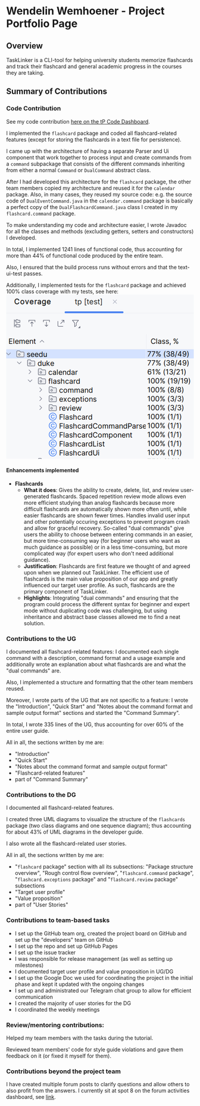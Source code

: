 # Wendelin Wemhoener - Project Portfolio Page

## Overview

TaskLinker is a CLI-tool for helping university students memorize flashcards
and track their flashcard and general academic progress in the courses they are
taking.

## Summary of Contributions

### Code Contribution

See my code contribution [here on the tP Code Dashboard](https://nus-cs2113-ay2324s1.github.io/tp-dashboard/?search=wendelinwemhoener&breakdown=true).

I implemented the `flashcard` package and coded all flashcard-related 
features (except for storing the flashcards in a text file for persistence).

I came up with the architecture of having a separate Parser and Ui component 
that work together to process input and create commands from a `command` 
subpackage that consists of the different commands inheriting from either a 
normal `Command` or `DualCommand` abstract class.

After I had developed this architecture for the `flashcard` package, the 
other team members copied my architecture and reused it for the `calendar` 
package. Also, in many cases, they reused my source code: e.g. the source code
of `DualEventCommand.java` in the `calendar.command` package is basically a 
perfect copy of the `DualFlashcardCommand.java` class I created in my 
`flashcard.command` package.

To make understanding my code and architecture easier, I wrote Javadoc for all 
the classes and methods (excluding getters, setters and constructors) I 
developed.

In total, I implemented 1241 lines of functional code, thus accounting for more 
than 44% of functional code produced by the entire team.

Also, I ensured that the build process runs without errors and that the 
text-ui-test passes.

Additionally, I implemented tests for the `flashcard` package and achieved 
100% class coverage with my tests, see here:
![img.png](img.png)

#### Enhancements implemented

- **Flashcards**
  - **What it does**: Gives the ability to create, delete, list, and review 
    user-generated flashcards. Spaced repetition review mode allows even 
    more efficient studying than analog flashcards because more difficult 
    flashcards are automatically shown more often until, while easier 
    flashcards are shown fewer times. Handles invalid user input and other 
    potentially occuring exceptions to prevent program crash and allow for 
    graceful recovery. So-called "dual commands" give users the ability to 
    choose between entering commands in an easier, but more time-consuming way
    (for beginner users who want as much guidance as possible) or in a less
    time-consuming, but more complicated way (for expert users who don't need
    additional guidance).
  - **Justification**: Flashcards are first feature we thought of and agreed 
    upon when we planned out TaskLinker. The efficient use of flashcards is 
    the main value proposition of our app and greatly influenced our target 
    user profile. As such, flashcards are the primary component of TaskLinker.
  - **Highlights**: Integrating "dual commands" and ensuring that the 
    program could process the different syntax for beginner and expert mode 
    without duplicating code was challenging, but using inheritance and 
    abstract base classes allowed me to find a neat solution.

### Contributions to the UG

I documented all flashcard-related features: I documented each single 
command with a description, command format and a usage example and 
additionally wrote an explanation about what flashcards are and what the 
"dual commands" are. 

Also, I implemented a structure and formatting that the other team members 
reused.

Moreover, I wrote parts of the UG that are not specific to a feature: I 
wrote the "Introduction", "Quick Start" and "Notes about the command format and 
sample output format" sections and started the "Command Summary". 

In total, I wrote 335 lines of the UG, thus accounting for over 60% of the 
entire user guide.

All in all, the sections written by me are:

- "Introduction"
- "Quick Start"
- "Notes about the command format and sample output format"
- "Flashcard-related features"
- part of "Command Summary"

### Contributions to the DG

I documented all flashcard-related features.

I created three UML diagrams to visualize the structure of the `flashcards` 
package (two class diagrams and one sequence diagram); thus accounting for 
about 43% of UML diagrams in the developer guide.

I also wrote all the flashcard-related user stories.

All in all, the sections written by me are:

- "`flashcard` package" section with all its subsections: "Package structure
  overview", "Rough control flow overview", "`flashcard.command` package",
  "`flashcard.exceptions` package" and "`flashcard.review` package" subsections
- "Target user profile"
- "Value proposition"
- part of "User Stories" 

### Contributions to team-based tasks

- I set up the GitHub team org, created the project board on GitHub and set 
  up the "developers" team on GitHub
- I set up the repo and set up GitHub Pages
- I set up the issue tracker 
- I was responsible for release management (as well as setting up milestones)
- I documented target user profile and value proposition in UG/DG
- I set up the Google Doc we used for coordinating the project in the 
  initial phase and kept it updated with the ongoing changes
- I set up and administrated our Telegram chat group to allow for 
  efficient communication
- I created the majority of user stories for the DG
- I coordinated the weekly meetings

### Review/mentoring contributions: 

Helped my team members with the tasks during the tutorial.

Reviewed team members' code for style guide violations and gave them 
feedback on it (or fixed it myself for them).

### Contributions beyond the project team

I have created multiple forum posts to clarify questions and allow others to 
also profit from the answers. I currently sit at spot 8 on the forum 
activities dashboard, see [link](https://nus-cs2113-ay2324s1.github.io/dashboards/contents/forum-activities.html).
